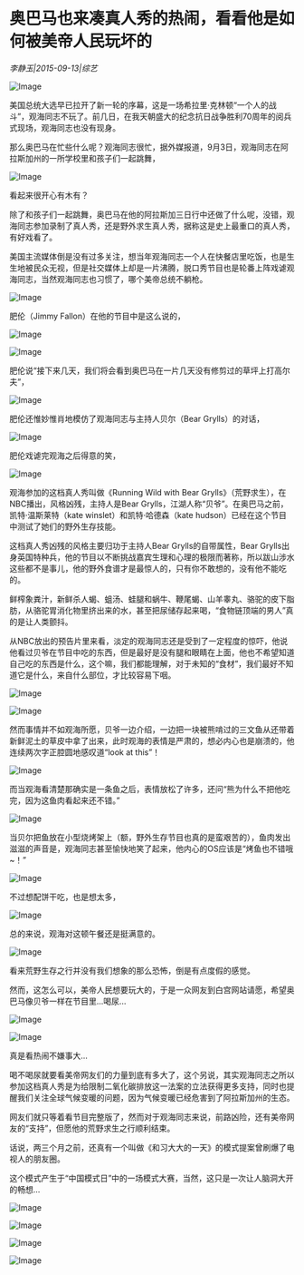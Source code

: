 # 奥巴马也来凑真人秀的热闹，看看他是如何被美帝人民玩坏的

*李静玉|2015-09-13|综艺*

![Image](http://si1.go2yd.com/get-image/0HVCYQnWxX6)

美国总统大选早已拉开了新一轮的序幕，这是一场希拉里·克林顿“一个人的战斗”，观海同志不玩了。前几日，在我天朝盛大的纪念抗日战争胜利70周年的阅兵式现场，观海同志也没有现身。

那么奥巴马在忙些什么呢？观海同志很忙，据外媒报道，9月3日，观海同志在阿拉斯加州的一所学校里和孩子们一起跳舞，

![Image](http://si1.go2yd.com/get-image/0HVCYT8Gmae)

看起来很开心有木有？

除了和孩子们一起跳舞，奥巴马在他的阿拉斯加三日行中还做了什么呢，没错，观海同志参加录制了真人秀，还是野外求生真人秀，据称这是史上最重口的真人秀，有好戏看了。

美国主流媒体倒是没有过多关注，想当年观海同志一个人在快餐店里吃饭，也是生生地被民众无视，但是社交媒体上却是一片沸腾，脱口秀节目也是轮番上阵戏谑观海同志，当然观海同志也习惯了，哪个美帝总统不躺枪。

![Image](http://si1.go2yd.com/get-image/0HVCYrlZuWe)

肥伦（Jimmy Fallon）在他的节目中是这么说的，

![Image](http://si1.go2yd.com/get-image/0HVCYsy7u2S)

![Image](http://si1.go2yd.com/get-image/0HVCYosC1DM)

肥伦说“接下来几天，我们将会看到奥巴马在一片几天没有修剪过的草坪上打高尔夫”，

![Image](http://si1.go2yd.com/get-image/0HVCYktlv9s)

肥伦还惟妙惟肖地模仿了观海同志与主持人贝尔（Bear Grylls）的对话，

![Image](http://si1.go2yd.com/get-image/0HVCYneBpVg)

肥伦戏谑完观海之后得意的笑，

![Image](http://si1.go2yd.com/get-image/0HVCYRO8LFg)

观海参加的这档真人秀叫做《Running Wild with Bear Grylls》（荒野求生），在NBC播出，风格凶残，主持人是Bear Grylls，江湖人称“贝爷”。在奥巴马之前，凯特·温斯莱特（kate winslet）和凯特·哈德森（kate hudson）已经在这个节目中测试了她们的野外生存技能。

这档真人秀凶残的风格主要归功于主持人Bear Grylls的自带属性，Bear Grylls出身英国特种兵，他的节目以不断挑战嘉宾生理和心理的极限而著称，所以跋山涉水这些都不是事儿，他的野外食谱才是最惊人的，只有你不敢想的，没有他不能吃的。

鲜榨象粪汁，新鲜杀人蝎、蛆汤、蛙腿和蜗牛、鞭尾蝎、山羊睾丸、骆驼的皮下脂肪，从骆驼胃消化物里挤出来的水，甚至把尿储存起来喝，“食物链顶端的男人”真的是让人类颤抖。

从NBC放出的预告片里来看，淡定的观海同志还是受到了一定程度的惊吓，他说他看过贝爷在节目中吃的东西，但是最好是没有腿和眼睛在上面，他也不希望知道自己吃的东西是什么，这个嘛，我们都能理解，对于未知的“食材”，我们最好不知道它是什么，来自什么部位，才比较容易下咽。

![Image](http://si1.go2yd.com/get-image/0HVCYmUztmC)

![Image](http://si1.go2yd.com/get-image/0HVCYaEKLJI)

然而事情并不如观海所愿，贝爷一边介绍，一边把一块被熊啃过的三文鱼从还带着新鲜泥土的草皮中拿了出来，此时观海的表情是严肃的，想必内心也是崩溃的，他连续两次字正腔圆地感叹道“look at this”！

![Image](http://si1.go2yd.com/get-image/0HVCYUGUbXU)

而当观海看清楚那确实是一条鱼之后，表情放松了许多，还问“熊为什么不把他吃完，因为这鱼肉看起来还不错。”

![Image](http://si1.go2yd.com/get-image/0HVCYVnu8au)

当贝尔把鱼放在小型烧烤架上（额，野外生存节目也真的是蛮艰苦的），鱼肉发出滋滋的声音是，观海同志甚至愉快地笑了起来，他内心的OS应该是“烤鱼也不错哦~！”

![Image](http://si1.go2yd.com/get-image/0HVCYXH5M0W)

不过想配饼干吃，也是想太多，

![Image](http://si1.go2yd.com/get-image/0HVCYYHBNWi)

总的来说，观海对这顿午餐还是挺满意的。

![Image](http://si1.go2yd.com/get-image/0HVCYd6vO8u)

看来荒野生存之行并没有我们想象的那么恐怖，倒是有点度假的感觉。

然而，这怎么可以，美帝人民想要玩大的，于是一众网友到白宫网站请愿，希望奥巴马像贝爷一样在节目里...喝尿...

![Image](http://si1.go2yd.com/get-image/0HVCYc0iuZ6)

![Image](http://si1.go2yd.com/get-image/0HVCYe1lcps)

真是看热闹不嫌事大...

喝不喝尿就要看美帝网友们的力量到底有多大了，这个另说，其实观海同志之所以参加这档真人秀是为给限制二氧化碳排放这一法案的立法获得更多支持，同时也提醒我们关注全球气候变暖的问题，因为气候变暖已经危害到了阿拉斯加州的生态。

网友们就只等着看节目完整版了，然而对于观海同志来说，前路凶险，还有美帝网友的“支持”，但愿他的荒野求生之行顺利结束。

话说，两三个月之前，还真有一个叫做《和习大大的一天》的模式提案曾刷爆了电视人的朋友圈。

这个模式产生于“中国模式日”中的一场模式大赛，当然，这只是一次让人脑洞大开的畅想…

![Image](http://si1.go2yd.com/get-image/0HVCYfNtBDM)

![Image](http://si1.go2yd.com/get-image/0HVCYi87niC)

![Image](http://si1.go2yd.com/get-image/0HVCYgqxwFE)

![Image](http://si1.go2yd.com/get-image/0HVCYjQCcZE)

